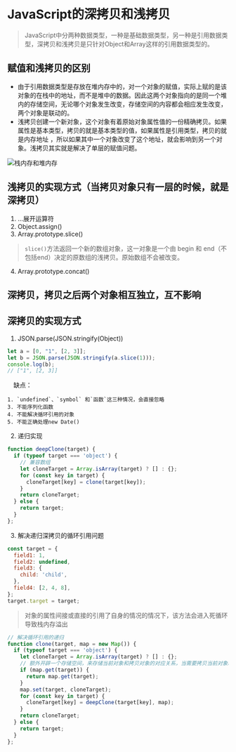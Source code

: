 # JavaScript的深拷贝和浅拷贝
> JavaScript中分两种数据类型，一种是基础数据类型，另一种是引用数据类型，深拷贝和浅拷贝是只针对Object和Array这样的引用数据类型的。

## 赋值和浅拷贝的区别
- 由于引用数据类型是存放在堆内存中的，对一个对象的赋值，实际上赋的是该对象的在栈中的地址，而不是堆中的数据。因此这两个对象指向的是同一个堆内的存储空间，无论哪个对象发生改变，存储空间的内容都会相应发生改变，两个对象是联动的。
- 浅拷贝创建一个新对象，这个对象有着原始对象属性值的一份精确拷贝。如果属性是基本类型，拷贝的就是基本类型的值，如果属性是引用类型，拷贝的就是内存地址 ，所以如果其中一个对象改变了这个地址，就会影响到另一个对象。浅拷贝其实就是解决了单层的赋值问题。

![栈内存和堆内存](https://p6-juejin.byteimg.com/tos-cn-i-k3u1fbpfcp/1a96bca2a11d41ebaafa27261932b7c3~tplv-k3u1fbpfcp-zoom-in-crop-mark:3024:0:0:0.awebp?)

## 浅拷贝的实现方式（当拷贝对象只有一层的时候，就是深拷贝）
1. ...展开运算符
2. Object.assign()
3. Array.prototype.slice()

> `slice()`方法返回一个新的数组对象，这一对象是一个由 begin 和 end（不包括end）决定的原数组的浅拷贝。原始数组不会被改变。

4. Array.prototype.concat()

## 深拷贝，拷贝之后两个对象相互独立，互不影响

## 深拷贝的实现方式
1. JSON.parse(JSON.stringify(Object))
```JavaScript
let a = [0, "1", [2, 3]];
let b = JSON.parse(JSON.stringify(a.slice(1)));
console.log(b);
// ["1", [2, 3]]
```
&emsp;缺点：

    1. `undefined`、`symbol` 和`函数`这三种情况，会直接忽略
    3. 不能序列化函数
    4. 不能解决循环引用的对象
    5. 不能正确处理new Date()

2. 递归实现
```JavaScript
function deepClone(target) {
  if (typeof target === 'object') {
    // 兼容数组
    let cloneTarget = Array.isArray(target) ? [] : {};
    for (const key in target) {
      cloneTarget[key] = clone(target[key]);
    }
    return cloneTarget;
  } else {
    return target;
  }
};

```
3. 解决递归深拷贝的循环引用问题
```JavaScript
const target = {
  field1: 1,
  field2: undefined,
  field3: {
    child: 'child',
  },
  field4: [2, 4, 8],
};
target.target = target;
```
> 对象的属性间接或直接的引用了自身的情况的情况下，该方法会进入死循环导致栈内存溢出

```JavaScript
// 解决循环引用的递归
function clone(target, map = new Map()) {
  if (typeof target === 'object') {
    let cloneTarget = Array.isArray(target) ? [] : {};
    // 额外开辟一个存储空间，来存储当前对象和拷贝对象的对应关系，当需要拷贝当前对象时，先去存储空间中找，有没有拷贝过这个对象，如果有的话直接返回，如果没有的话继续拷贝
    if (map.get(target)) {
      return map.get(target);
    }
    map.set(target, cloneTarget);
    for (const key in target) {
      cloneTarget[key] = deepClone(target[key], map);
    }
    return cloneTarget;
  } else {
    return target;
  }
};
```